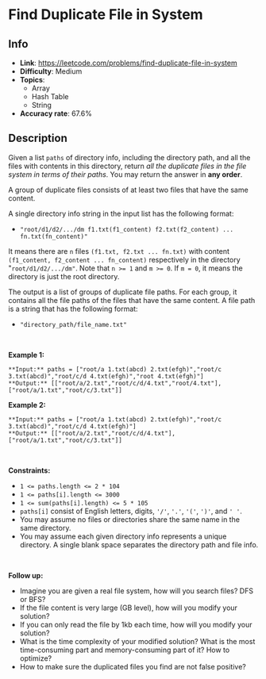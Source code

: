# Find Duplicate File in System

## Info  
- **Link**: https://leetcode.com/problems/find-duplicate-file-in-system
- **Difficulty**: Medium  
- **Topics**:   
    - Array
    - Hash Table
    - String
- **Accuracy rate**: 67.6%  

## Description  
    
Given a list `paths` of directory info, including the directory path, and all the files with contents in this directory, return *all the duplicate files in the file system in terms of their paths*. You may return the answer in **any order**.


A group of duplicate files consists of at least two files that have the same content.


A single directory info string in the input list has the following format:


* `"root/d1/d2/.../dm f1.txt(f1_content) f2.txt(f2_content) ... fn.txt(fn_content)"`


It means there are `n` files `(f1.txt, f2.txt ... fn.txt)` with content `(f1_content, f2_content ... fn_content)` respectively in the directory "`root/d1/d2/.../dm"`. Note that `n >= 1` and `m >= 0`. If `m = 0`, it means the directory is just the root directory.


The output is a list of groups of duplicate file paths. For each group, it contains all the file paths of the files that have the same content. A file path is a string that has the following format:


* `"directory_path/file_name.txt"`


 


**Example 1:**



```
**Input:** paths = ["root/a 1.txt(abcd) 2.txt(efgh)","root/c 3.txt(abcd)","root/c/d 4.txt(efgh)","root 4.txt(efgh)"]
**Output:** [["root/a/2.txt","root/c/d/4.txt","root/4.txt"],["root/a/1.txt","root/c/3.txt"]]

```
**Example 2:**



```
**Input:** paths = ["root/a 1.txt(abcd) 2.txt(efgh)","root/c 3.txt(abcd)","root/c/d 4.txt(efgh)"]
**Output:** [["root/a/2.txt","root/c/d/4.txt"],["root/a/1.txt","root/c/3.txt"]]

```

 


**Constraints:**


* `1 <= paths.length <= 2 * 104`
* `1 <= paths[i].length <= 3000`
* `1 <= sum(paths[i].length) <= 5 * 105`
* `paths[i]` consist of English letters, digits, `'/'`, `'.'`, `'('`, `')'`, and `' '`.
* You may assume no files or directories share the same name in the same directory.
* You may assume each given directory info represents a unique directory. A single blank space separates the directory path and file info.


 


**Follow up:**


* Imagine you are given a real file system, how will you search files? DFS or BFS?
* If the file content is very large (GB level), how will you modify your solution?
* If you can only read the file by 1kb each time, how will you modify your solution?
* What is the time complexity of your modified solution? What is the most time-consuming part and memory-consuming part of it? How to optimize?
* How to make sure the duplicated files you find are not false positive?


  
    